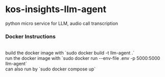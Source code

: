 # kos-insights-llm-agent
python micro service for LLM, audio call transcription


### Docker Instructions
<br>
build the docker image with `sudo docker build -t llm-agent .`

<br>
run the docker image with `sudo docker run --env-file .env -p 5000:5000 llm-agent`

<br>
can also run by `sudo docker compose up`
